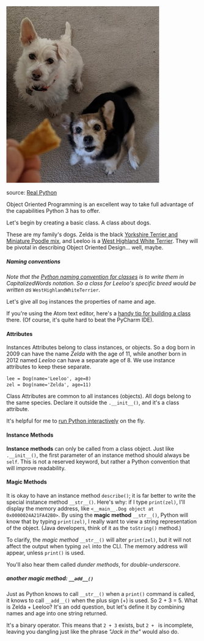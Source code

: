 <img src="./img/dags_pancake.jpg" alt="dogs" width="400" title="Zelda and Leeloo like pancakes!" />

source: [Real Python](https://realpython.com/python3-object-oriented-programming/)

Object Oriented Programming is an excellent way to take full advantage of the capabilities Python 3 has to offer.

Let's begin by creating a basic class. A class about dogs.

These are my family's dogs. Zelda is the black [Yorkshire Terrier and Miniature Poodle mix](https://dogtime.com/dog-breeds/yorkipoo), and Leeloo is a [West Highland White Terrier](https://en.wikipedia.org/wiki/West_Highland_White_Terrier). They will be pivotal in describing Object Oriented Design... well, maybe.

##### Naming conventions

*Note that the [Python naming convention for classes](https://www.python.org/dev/peps/pep-0008/#class-names) is to write them in CapitalizedWords notation. So a class for Leeloo's specific breed would be written as* `WestHighlandWhiteTerrier`.

Let's give all `Dog` instances the properties of name and age.

If you're using the Atom text editor, here's a [handy tip for building a class](https://github.com/mchez808/OOPython/blob/main/editors_and_interfaces.md) there. (Of course, it's quite hard to beat the PyCharm IDE).

#### Attributes

Instances Attributes belong to class instances, or objects. So a dog born in 2009 can have the name *Zelda* with the age of 11, while another born in 2012 named *Leeloo* can have a separate age of 8. We use instance attributes to keep these separate.

```Py
lee = Dog(name='Leeloo', age=8)
zel = Dog(name='Zelda', age=11)
```

Class Attributes are common to all instances (objects). All dogs belong to the same species. Declare it outside the `.__init__()`, and it's a class attribute.

It's helpful for me to [run Python interactively](https://github.com/mchez808/OOPython/blob/main/editors_and_interfaces.md) on the fly.

#### Instance Methods

**Instance methods** can only be called from a class object. Just like `.__init__()`, the first parameter of an instance method should always be `self`. This is not a reserved keyword, but rather a Python convention that will improve readability.

#### Magic Methods

It is okay to have an instance method `describe()`; it is far better to write the special instance method `__str__()`. Here's why: if I type `print(zel)`, I'll display the memory address, like `<__main__.Dog object at 0x0000024A21FA42B0>`. By using the **magic method** `__str__()`, Python will know that by typing `print(zel)`, I really want to view a string representation of the object. (Java developers, think of it as the `toString()` method.)

To clarify, the *magic method* `__str__()` will alter `print(zel)`, but it will not affect the output when typing `zel` into the CLI. The memory address will appear, unless `print()` is used.

You'll also hear them called *dunder methods*, for *double-underscore*.

##### another magic method: `__add__()`

Just as Python knows to call `__str__()` when a `print()` command is called, it knows to call `__add__()` when the plus sign (+) is used. So 2 + 3 = 5. What is Zelda + Leeloo? It's an odd question, but let's define it by combining names and age into one string returned.

It's a binary operator. This means that `2 + 3` exists, but `2 + ` is incomplete, leaving you dangling just like the phrase *"Jack in the"* would also do.
